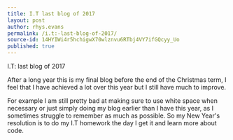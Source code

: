 ```yaml
---
title: I.T last blog of 2017
layout: post
author: rhys.evans
permalink: /i.t:-last-blog-of-2017/
source-id: 14HYIWi4r5hchigwX70wlznvu6RTbj4VY7ifGQcyy_Uo
published: true
---
```

I.T: last blog of 2017

After a long year this is my final blog before the end of the Christmas term, I feel that I have achieved a lot over this year but I still have much to improve.

 For example I am still pretty bad at making sure to use white space when necessary or just simply doing my blog earlier than I have this year, as I sometimes struggle to remember as much as possible. So my New Year's resolution is to do my I.T homework the day I get it and learn more about code.

